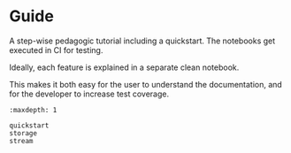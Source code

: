 # Guide

A step-wise pedagogic tutorial including a quickstart. The notebooks get executed in CI for testing.

Ideally, each feature is explained in a separate clean notebook.

This makes it both easy for the user to understand the documentation, and for the developer to increase test coverage.

```{toctree}
:maxdepth: 1

quickstart
storage
stream
```
